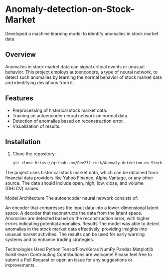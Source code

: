 # Anomaly-detection-on-Stock-Market
Developed a machine learning model to identify anomalies in stock market data
## Overview

Anomalies in stock market data can signal critical events or unusual behavior. This project employs autoencoders, a type of neural network, to detect such anomalies by learning the normal behavior of stock market data and identifying deviations from it.

## Features

- Preprocessing of historical stock market data.
- Training an autoencoder neural network on normal data.
- Detection of anomalies based on reconstruction error.
- Visualization of results.

## Installation

1. Clone the repository:
   ```bash
   git clone https://github.com/Dev232-rock/Anomaly-detection-on-Stock-Market

The project uses historical stock market data, which can be obtained from financial data providers like Yahoo Finance, Alpha Vantage, or any other source. The data should include open, high, low, close, and volume (OHLCV) values.

Model Architecture
The autoencoder neural network consists of:

An encoder that compresses the input data into a lower-dimensional latent space.
A decoder that reconstructs the data from the latent space.
Anomalies are detected based on the reconstruction error, with higher errors indicating potential anomalies.
Results
The model was able to detect anomalies in the stock market data effectively, providing insights into unusual market activities. The results can be used for early warning systems and to enhance trading strategies.

Technologies Used
Python
TensorFlow/Keras
NumPy
Pandas
Matplotlib
Scikit-learn
Contributing
Contributions are welcome! Please feel free to submit a Pull Request or open an issue for any suggestions or improvements.
